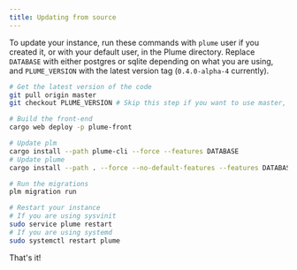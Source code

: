 ```yaml
---
title: Updating from source
---
```


To update your instance, run these commands with `plume` user if you created it, or with your default user, in the Plume directory.
Replace `DATABASE` with either postgres or sqlite depending on what you are using, and `PLUME_VERSION` with the latest version tag (`0.4.0-alpha-4` currently).

```bash
# Get the latest version of the code
git pull origin master
git checkout PLUME_VERSION # Skip this step if you want to use master, and not a tagged release

# Build the front-end
cargo web deploy -p plume-front

# Update plm
cargo install --path plume-cli --force --features DATABASE
# Update plume
cargo install --path . --force --no-default-features --features DATABASE

# Run the migrations
plm migration run

# Restart your instance
# If you are using sysvinit
sudo service plume restart
# If you are using systemd
sudo systemctl restart plume
```

That's it!
